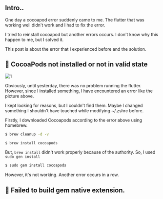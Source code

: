 ## Intro..
One day a cocoapod error suddenly came to me. The flutter that was working well didn't work and I had to fix the error.

I tried to reinstall cocoapod but another errors occurs. I don't know why this happen to me, but I solved it.

This post is about the error that I experienced before and the solution. 

## 🚨 CocoaPods not installed or not in valid state
![1](https://github.com/jinscodes/Blog_nextJS/assets/87598134/d10140dc-0be3-4228-a2b8-1d834bfe17d7)

Obviously, until yesterday, there was no problem running the flutter. However, since I installed something, I have encountered an error like the picture above.

I kept looking for reasons, but I couldn't find them. Maybe I changed something I shouldn't have touched while modifying ~/.zshrc before.

Firstly, I downloaded Cocoapods according to the error above using homebrew. 

```bash
$ brew cleanup -d -v
```

```bash
$ brew install cocoapods
```

But, `brew install` didn't work properly because of the authority. So, I used `sudo gen install`

```bash
$ sudo gem install cocoapods
```

However, it's not working. Another error occurs in a row.

## 🚨 Failed to build gem native extension.
